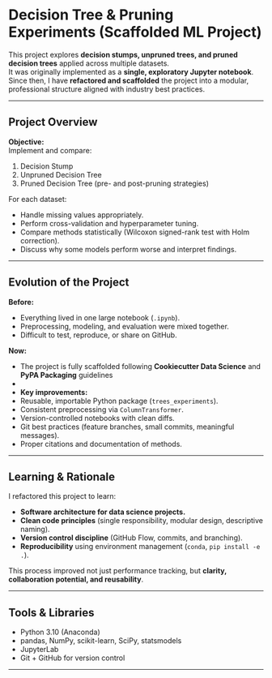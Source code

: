 # Decision Tree & Pruning Experiments (Scaffolded ML Project)

This project explores **decision stumps, unpruned trees, and pruned decision trees** applied across multiple datasets.  
It was originally implemented as a **single, exploratory Jupyter notebook**.  
Since then, I have **refactored and scaffolded** the project into a modular, professional structure aligned with industry best practices.

---

## Project Overview

**Objective:**  
Implement and compare:
1. Decision Stump  
2. Unpruned Decision Tree  
3. Pruned Decision Tree (pre- and post-pruning strategies)

For each dataset:
- Handle missing values appropriately.  
- Perform cross-validation and hyperparameter tuning.  
- Compare methods statistically (Wilcoxon signed-rank test with Holm correction).  
- Discuss why some models perform worse and interpret findings.

---

## Evolution of the Project

**Before:**  
- Everything lived in one large notebook (`.ipynb`).  
- Preprocessing, modeling, and evaluation were mixed together.  
- Difficult to test, reproduce, or share on GitHub.

**Now:**  
- The project is fully scaffolded following **Cookiecutter Data Science** and **PyPA Packaging** guidelines
- 
- **Key improvements:**
- Reusable, importable Python package (`trees_experiments`).
- Consistent preprocessing via `ColumnTransformer`.
- Version-controlled notebooks with clean diffs.
- Git best practices (feature branches, small commits, meaningful messages).
- Proper citations and documentation of methods.

---

## Learning & Rationale

I refactored this project to learn:
- **Software architecture for data science projects.**
- **Clean code principles** (single responsibility, modular design, descriptive naming).
- **Version control discipline** (GitHub Flow, commits, and branching).
- **Reproducibility** using environment management (`conda`, `pip install -e .`).

This process improved not just performance tracking, but **clarity, collaboration potential, and reusability**.

---

## Tools & Libraries

- Python 3.10 (Anaconda)
- pandas, NumPy, scikit-learn, SciPy, statsmodels
- JupyterLab
- Git + GitHub for version control

---